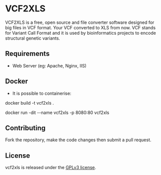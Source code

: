 # VCF2XLS

VCF2XLS is a free, open source and file converter software designed for big files in VCF format. Your VCF converted to XLS from now. VCF stands for Variant Call Format and it is used by bioinformatics projects to encode structural genetic variants. 


## Requirements

* Web Server (eg: Apache, Nginx, IIS)

## Docker

* It is possible to containerise:

docker build -t vcf2xls .

docker run -dit --name vcf2xls -p 8080:80 vcf2xls

## Contributing

Fork the repository, make the code changes then submit a pull request.

## License

vcf2xls is released under the [GPLv3 license](LICENSE).